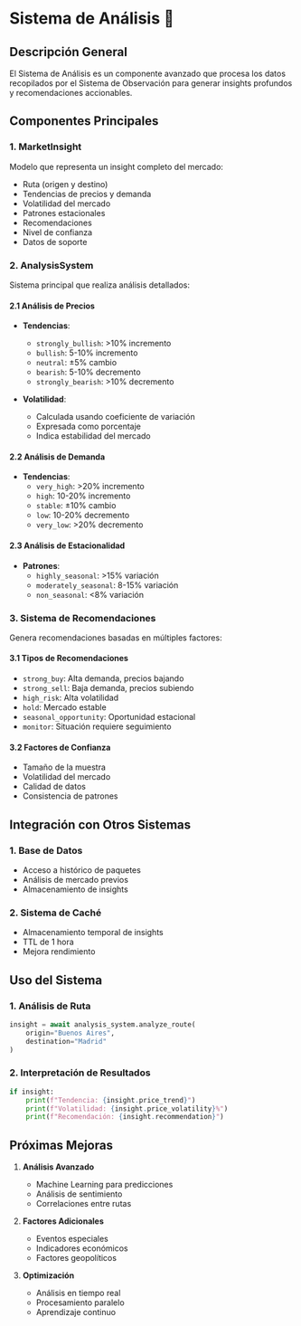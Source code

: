 # Sistema de Análisis 🧠

## Descripción General
El Sistema de Análisis es un componente avanzado que procesa los datos recopilados por el Sistema de Observación para generar insights profundos y recomendaciones accionables.

## Componentes Principales

### 1. MarketInsight
Modelo que representa un insight completo del mercado:
- Ruta (origen y destino)
- Tendencias de precios y demanda
- Volatilidad del mercado
- Patrones estacionales
- Recomendaciones
- Nivel de confianza
- Datos de soporte

### 2. AnalysisSystem
Sistema principal que realiza análisis detallados:

#### 2.1 Análisis de Precios
- **Tendencias**:
  - `strongly_bullish`: >10% incremento
  - `bullish`: 5-10% incremento
  - `neutral`: ±5% cambio
  - `bearish`: 5-10% decremento
  - `strongly_bearish`: >10% decremento

- **Volatilidad**:
  - Calculada usando coeficiente de variación
  - Expresada como porcentaje
  - Indica estabilidad del mercado

#### 2.2 Análisis de Demanda
- **Tendencias**:
  - `very_high`: >20% incremento
  - `high`: 10-20% incremento
  - `stable`: ±10% cambio
  - `low`: 10-20% decremento
  - `very_low`: >20% decremento

#### 2.3 Análisis de Estacionalidad
- **Patrones**:
  - `highly_seasonal`: >15% variación
  - `moderately_seasonal`: 8-15% variación
  - `non_seasonal`: <8% variación

### 3. Sistema de Recomendaciones
Genera recomendaciones basadas en múltiples factores:

#### 3.1 Tipos de Recomendaciones
- `strong_buy`: Alta demanda, precios bajando
- `strong_sell`: Baja demanda, precios subiendo
- `high_risk`: Alta volatilidad
- `hold`: Mercado estable
- `seasonal_opportunity`: Oportunidad estacional
- `monitor`: Situación requiere seguimiento

#### 3.2 Factores de Confianza
- Tamaño de la muestra
- Volatilidad del mercado
- Calidad de datos
- Consistencia de patrones

## Integración con Otros Sistemas

### 1. Base de Datos
- Acceso a histórico de paquetes
- Análisis de mercado previos
- Almacenamiento de insights

### 2. Sistema de Caché
- Almacenamiento temporal de insights
- TTL de 1 hora
- Mejora rendimiento

## Uso del Sistema

### 1. Análisis de Ruta
```python
insight = await analysis_system.analyze_route(
    origin="Buenos Aires",
    destination="Madrid"
)
```

### 2. Interpretación de Resultados
```python
if insight:
    print(f"Tendencia: {insight.price_trend}")
    print(f"Volatilidad: {insight.price_volatility}%")
    print(f"Recomendación: {insight.recommendation}")
```

## Próximas Mejoras

1. **Análisis Avanzado**
   - Machine Learning para predicciones
   - Análisis de sentimiento
   - Correlaciones entre rutas

2. **Factores Adicionales**
   - Eventos especiales
   - Indicadores económicos
   - Factores geopolíticos

3. **Optimización**
   - Análisis en tiempo real
   - Procesamiento paralelo
   - Aprendizaje continuo
